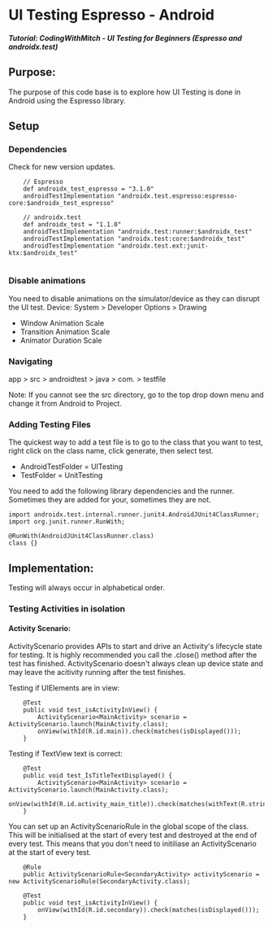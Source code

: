 # UI Testing Espresso - Android
##### Tutorial: CodingWithMitch - UI Testing for Beginners (Espresso and androidx.test)

## Purpose: 
The purpose of this code base is to explore how UI Testing is done in Android using the Espresso library.

## Setup
### Dependencies
Check for new version updates. 

```
    // Espresso
    def androidx_test_espresso = "3.1.0"
    androidTestImplementation "androidx.test.espresso:espresso-core:$androidx_test_espresso"

    // androidx.test
    def androidx_test = "1.1.0"
    androidTestImplementation "androidx.test:runner:$androidx_test"
    androidTestImplementation "androidx.test:core:$androidx_test"
    androidTestImplementation "androidx.test.ext:junit-ktx:$androidx_test"
    
```

### Disable animations
You need to disable animations on the simulator/device as they can disrupt the UI test.
Device: System > Developer Options > Drawing
- Window Animation Scale
- Transition Animation Scale
- Animator Duration Scale


### Navigating 
app > src > androidtest > java > com. > testfile

Note: If you cannot see the src directory, go to the top drop down menu and change it from Android to Project.

### Adding Testing Files
The quickest way to add a test file is to go to the class that you want to test, right click on the class name, click generate, then select test.
- AndroidTestFolder = UITesting
- TestFolder = UnitTesting

You need to add the following library dependencies and the runner. Sometimes they are added for your, sometimes they are not.
```
import androidx.test.internal.runner.junit4.AndroidJUnit4ClassRunner;
import org.junit.runner.RunWith;

@RunWith(AndroidJUnit4ClassRunner.class)
class {}
```

## Implementation:
Testing will always occur in alphabetical order.

### Testing Activities in isolation

#### Activity Scenario:
ActivityScenario provides APIs to start and drive an Activity's lifecycle state for testing. It is highly recommended you call the .close() method after the test has finished. ActivityScenario doesn't always clean up device state and may leave the acitivity running after the test finishes.

Testing if UIElements are in view:
```
    @Test
    public void test_isActivityInView() {
        ActivityScenario<MainActivity> scenario = ActivityScenario.launch(MainActivity.class);
        onView(withId(R.id.main)).check(matches(isDisplayed()));
    }
```

Testing if TextView text is correct:
```
    @Test
    public void test_IsTitleTextDisplayed() {
        ActivityScenario<MainActivity> scenario = ActivityScenario.launch(MainActivity.class);
        onView(withId(R.id.activity_main_title)).check(matches(withText(R.string.text_mainactivity)));
    }
```

You can set up an ActivityScenarioRule in the global scope of the class. This will be initialised at the start of every test and destroyed at the end of every test. This means that you don't need to initiliase an ActivityScenario at the start of every test.
```
    @Rule
    public ActivityScenarioRule<SecondaryActivity> activityScenario = new ActivityScenarioRule(SecondaryActivity.class);
    
    @Test
    public void test_isActivityInView() {
        onView(withId(R.id.secondary)).check(matches(isDisplayed()));
    }
```

